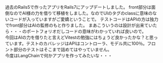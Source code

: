 過去のRails5で作ったアプリをRails7にアップデートしました。
front部分は面倒なのでAI様の力を借りて移植をしました。なのでUIのタグのclassに意味のないコードが入っていますがご愛嬌ということで。
テストコードはAPIの方は独力でfront部分はAIの監修のもと作りました。
まあこういうのは設計が出来ていたら・・・のポートフォリオだしコードの意味がわかっていれば良いので。<br>
今回はAIの力を借りたと言えどVitestの勉強にはちょうど良かったかな？と思っています。テストのカバレッジはAPIはコントローラ、モデル共に100％。フロント部分のテストはそこまで詰めてはやっていません。<br>
今度はLangChainで何かアプリを作ってみたいな・・・
